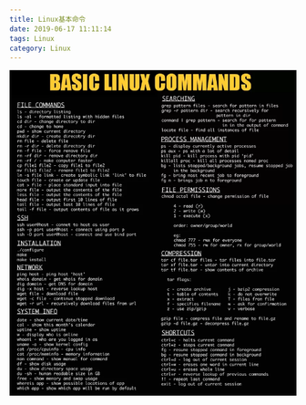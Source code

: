 ```yaml
---
title: Linux基本命令
date: 2019-06-17 11:11:14
tags: Linux
category: Linux
---
```

![LinuxCommand](/postimg/LinuxCommand.png)